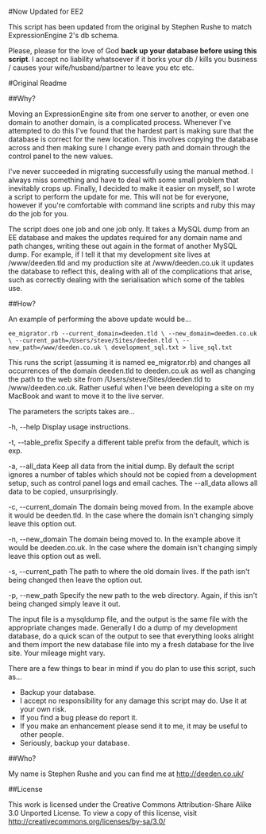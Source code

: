 #Now Updated for EE2

This script has been updated from the original by Stephen Rushe to match ExpressionEngine 2's db schema.

Please, please for the love of God **back up your database before using this script**. I accept no liability whatsoever if it borks your db / kills you business / causes your wife/husband/partner to leave you etc etc.

#Original Readme

##Why?

Moving an ExpressionEngine site from one server to another, or even one domain to another domain, is a complicated process. Whenever I've attempted to do this I've found that the hardest part is making sure that the database is correct for the new location. This involves copying the database across and then making sure I change every path and domain through the control panel to the new values.

I've never succeeded in migrating successfully using the manual method. I always miss something and have to deal with some small problem that inevitably crops up. Finally, I decided to make it easier on myself, so I wrote a script to perform the update for me. This will not be for everyone, however if you're comfortable with command line scripts and ruby this may do the job for you.

The script does one job and one job only. It takes a MySQL dump from an EE database and makes the updates required for any domain name and path changes, writing these out again in the format of another MySQL dump. For example, if I tell it that my development site lives at /www/deeden.tld and my production site at /www/deeden.co.uk it updates the database to reflect this, dealing with all of the complications that arise, such as correctly dealing with the serialisation which some of the tables use.

##How?

An example of performing the above update would be…

  `ee_migrator.rb --current_domain=deeden.tld \
              --new_domain=deeden.co.uk \
              --current_path=/Users/steve/Sites/deeden.tld \
              --new_path=/www/deeden.co.uk \
              development_sql.txt > live_sql.txt`

This runs the script (assuming it is named ee_migrator.rb) and changes all occurrences of the domain deeden.tld to deeden.co.uk as well as changing the path to the web site from /Users/steve/Sites/deeden.tld to /www/deeden.co.uk. Rather useful when I've been developing a site on my MacBook and want to move it to the live server.

The parameters the scripts takes are...

  -h, --help
      Display usage instructions.

  -t, --table_prefix
      Specify a different table prefix from the default, which is exp.

  -a, --all_data
      Keep all data from the initial dump. By default the script ignores a number of tables which should not be copied from a development setup, such as control panel logs and email caches. The --all_data  allows all data to be copied, unsurprisingly.

  -c, --current_domain <OLD DOMAIN>
      The domain being moved from. In the example above it would be deeden.tld. In the case where the domain isn't changing simply leave this option out.

  -n, --new_domain <NEW DOMAIN>
      The domain being moved to. In the example above it would be deeden.co.uk. In the case where the domain isn't changing simply leave this option out as well.

  -s, --current_path <CURRENT SITE PATH>
      The path to where the old domain lives. If the path isn't being changed then leave the option out.

  -p, --new_path <NEW SITE PATH>
      Specify the new path to the web directory. Again, if this isn't being changed simply leave it out.

The input file is a mysqldump file, and the output is the same file with the appropriate changes made. Generally I do a dump of my development database, do a quick scan of the output to see that everything looks alright and them import the new database file into my a fresh database for the live site. Your mileage might vary.

There are a few things to bear in mind if you do plan to use this script, such as...

- Backup your database.
- I accept no responsibility for any damage this script may do. Use it at your own risk.
- If you find a bug please do report it.
- If you make an enhancement please send it to me, it may be useful to other people.
- Seriously, backup your database.

##Who?

My name is Stephen Rushe and you can find me at http://deeden.co.uk/

##License

This work is licensed under the Creative Commons Attribution-Share Alike 3.0 Unported License. To view a copy of this license, visit http://creativecommons.org/licenses/by-sa/3.0/